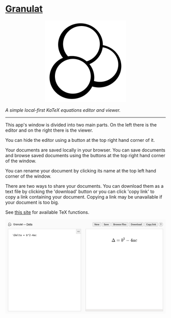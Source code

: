 # [Granulat](https://granulat.matto.ml/)
<p align="center">
	<img src="public/LogoS.png">
</p>

*A simple local-first KaTeX equations editor and viewer.*

<hr>

This app's window is divided into two main parts. On the left there is the editor and on the right there is the viewer.

You can hide the editor using a button at the top right hand corner of it.

Your documents are saved locally in your browser. You can save documents and browse saved documents using the buttons
at the top right hand corner of the window.

You can rename your document by clicking its name at the top left hand corner of the window.

There are two ways to share your documents. You can download them as a text file by clicking the 'download' button or you can
click 'copy link' to copy a link containing your document. Copying a link may be unavailable if your document is too big.

See [this site](https://katex.org/docs/supported.html) for available TeX functions.

![Screenshot of the app](screenshot.png)